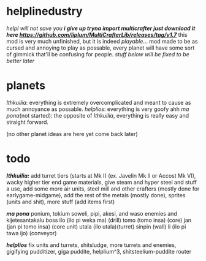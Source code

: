 # helplinedustry
*helpl will not save you*
***i give up tryna import multicrafter just download it here https://github.com/liplum/MultiCrafterLib/releases/tag/v1.7***
this mod is very much unfinished, but it is indeed *playable*...
mod made to be as cursed and annoying to play as possable, every planet will have some sort of gimmick that'll be confusing for people.
*stuff below will be fixed to be better later*
# planets

*Ithkuilia*: everything is extremely overcomplicated and meant to cause as much annoyance as possable.
*helplios*: everything is very goofy ahh
*ma pona*(not started): the opposite of *Ithkuilia*, everything is really easy and straight forward.

(no other planet ideas are here yet come back later)

# todo

***Ithkuilia:***
add turret tiers (starts at Mk I) (ex. Javelin Mk II or Accost Mk VI), 
wacky higher tier end game materials, 
give steam and hyper steel and stuff a use, 
add some more air units, 
steel mill and other crafters (mostly done for earlygame-midgame), 
add the rest of the metals (mostly done), 
sprites (units and shit), 
more stuff (add items first)

***ma pona***
ponium, tokium
soweli, pipi, akesi, and waso enemies and kijetesantakalu boss
ilo (ilo pi weka ma) (drill)
tomo (tomo insa) (core)
jan (jan pi tomo insa) (core unit)
utala (ilo utala)(turret)
sinpin (wall)
li (ilo pi tawa ijo) (conveyor)

***helplios***
fix units and turrets, shitsludge, more turrets and enemies, gigifying pudditizer, giga puddite, helplium^3, shitsteelium-puddite router
